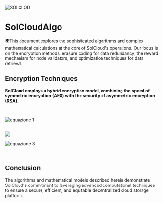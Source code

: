 ![SOLCLOD](https://github.com/SolCLoudStorage/SolCloudAlgo/assets/164239495/ea2132f5-7f81-4ecd-97f0-bad9f4394dfd)

# SolCloudAlgo
🌍This document explores the sophisticated algorithms and complex mathematical calculations at the core of SolCloud's operations. 
Our focus is on the encryption methods, erasure coding for data redundancy, the reward mechanism for node validators, and optimization techniques for data retrieval.

<h2><b>Encryption Techniques</b></h2>
<p><b>SolCloud employs a hybrid encryption model, combining the speed of symmetric encryption (AES) with the security of asymmetric encryption (RSA).</b></p>
<br>


![equazione 1](https://github.com/SolCLoudStorage/SolCloudAlgo/assets/164239495/58d6b744-10a9-46ab-87c8-032c80c43cad)




<br>


<img src="https://i.ibb.co/J35JXjP/equazione2.png" border="0">

<br>

![equazione 3](https://github.com/SolCLoudStorage/SolCloudAlgo/assets/164239495/aedca871-87d2-47ab-80c7-3edbded00985)


<br>


<h2><b>Conclusion</b></h2>
<p>The algorithms and mathematical models described herein demonstrate SolCloud's commitment to leveraging advanced computational techniques to ensure a secure, efficient, and equitable decentralized cloud storage platform.</p>





